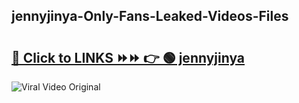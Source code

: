 
 ## jennyjinya-Only-Fans-Leaked-Videos-Files

# <h2><a href="https://mediaupload.pro?jennyjinya">🔗 Click to LINKS ⏩⏩ 👉 🟢 jennyjinya </a></h2>

<a href="https://mediaupload.pro?jennyjinya" rel="nofollow" data-target="animated-image.originalLink"><img src="https://i.ibb.co.com/xMMVF88/686577567.gif" alt="Viral Video Original" style="max-width: 100%; display: inline-block;" data-target="animated-image.originalImage"></a>